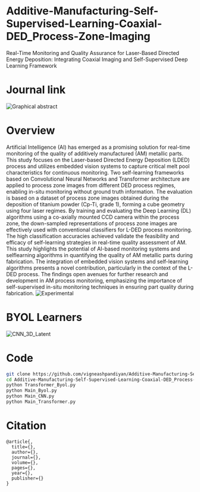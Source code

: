 # Additive-Manufacturing-Self-Supervised-Learning-Coaxial-DED_Process-Zone-Imaging
Real-Time Monitoring and Quality Assurance for Laser-Based Directed Energy Deposition: Integrating Coaxial Imaging and Self-Supervised Deep Learning Framework
# Journal link
![Graphical abstract](https://github.com/vigneashpandiyan/Additive-Manufacturing-Self-Supervised-Bayesian-Representation-Learning-Acoustic-Emission/assets/39007209/95f69fd7-999f-46d6-9ebb-8cbc25f9a237)
# Overview


Artificial Intelligence (AI) has emerged as a promising solution for real-time monitoring of the quality of
additively manufactured (AM) metallic parts. This study focuses on the Laser-based Directed Energy Deposition (LDED)
process and utilizes embedded vision systems to capture critical melt pool characteristics for continuous
monitoring. Two self-learning frameworks based on Convolutional Neural Networks and Transformer architecture
are applied to process zone images from different DED process regimes, enabling in-situ monitoring without ground
truth information. The evaluation is based on a dataset of process zone images obtained during the deposition of
titanium powder (Cp-Ti, grade 1), forming a cube geometry using four laser regimes. By training and evaluating the
Deep Learning (DL) algorithms using a co-axially mounted CCD camera within the process zone, the down-sampled
representations of process zone images are effectively used with conventional classifiers for L-DED process
monitoring. The high classification accuracies achieved validate the feasibility and efficacy of self-learning strategies
in real-time quality assessment of AM. This study highlights the potential of AI-based monitoring systems and selflearning
algorithms in quantifying the quality of AM metallic parts during fabrication. The integration of embedded
vision systems and self-learning algorithms presents a novel contribution, particularly in the context of the L-DED
process. The findings open avenues for further research and development in AM process monitoring, emphasizing the
importance of self-supervised in-situ monitoring techniques in ensuring part quality during fabrication.
![Experimental](https://github.com/vigneashpandiyan/Additive-Manufacturing-Self-Supervised-Bayesian-Representation-Learning-Acoustic-Emission/assets/39007209/ae39aefb-d74b-4507-87e5-991a0c0cb819)



# BYOL Learners


 

![CNN_3D_Latent](https://github.com/vigneashpandiyan/Additive-Manufacturing-Self-Supervised-Bayesian-Representation-Learning-Acoustic-Emission/assets/39007209/467df188-acff-429a-b6ac-153178d5e08d)

# Code
```bash
git clone https://github.com/vigneashpandiyan/Additive-Manufacturing-Self-Supervised-Learning-Coaxial-DED_Process-Zone-Imaging
cd Additive-Manufacturing-Self-Supervised-Learning-Coaxial-DED_Process-Zone-Imaging
python Transformer_Byol.py
python Main_Byol.py
python Main_CNN.py
python Main_Transformer.py
```

# Citation
```
@article{,
  title={},
  author={},
  journal={},
  volume={},
  pages={},
  year={},
  publisher={}
}
```

